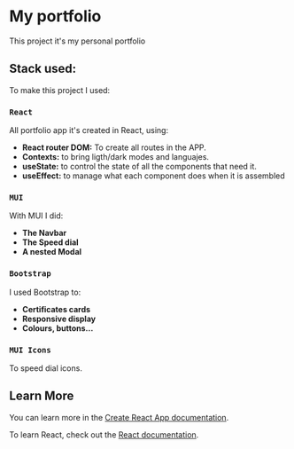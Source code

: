 # My portfolio

This project it's my personal portfolio

## Stack used:

To make this project I used:

### `React`

All portfolio app it's created in React, using:
<ul>
    <li><b>React router DOM:</b> To create all routes in the APP.</li>
    <li><b>Contexts:</b> to bring ligth/dark modes and languajes.</li>
    <li><b>useState:</b> to control the state of all the components that need it.</li>
    <li><b>useEffect:</b> to manage what each component does when it is assembled</li>
</ul>

### `MUI`

With MUI I did:
<ul>
    <li><b>The Navbar</b></li>
    <li><b>The Speed dial</b></li>
    <li><b>A nested Modal</b></li>
</ul>

### `Bootstrap`

I used Bootstrap to:
<ul>
    <li><b>Certificates cards</b></li>
    <li><b>Responsive display</b></li>
    <li><b>Colours, buttons...</b></li>
</ul>

### `MUI Icons`
To speed dial icons.




## Learn More

You can learn more in the [Create React App documentation](https://facebook.github.io/create-react-app/docs/getting-started).

To learn React, check out the [React documentation](https://reactjs.org/).
